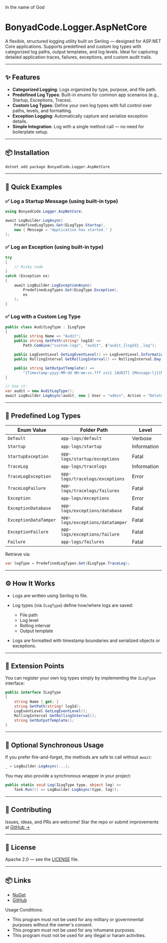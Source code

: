 In the name of God

# BonyadCode.Logger.AspNetCore

A flexible, structured logging utility built on Serilog — designed for ASP.NET Core applications. Supports predefined
and custom log types with categorized log paths, output templates, and log levels. Ideal for capturing detailed
application traces, failures, exceptions, and custom audit trails.

---

## ✨ Features

* **Categorized Logging**: Logs organized by type, purpose, and file path.
* **Predefined Log Types**: Built-in enums for common app scenarios (e.g., Startup, Exceptions, Traces).
* **Custom Log Types**: Define your own log types with full control over paths, levels, and formatting.
* **Exception Logging**: Automatically capture and serialize exception details.
* **Simple Integration**: Log with a single method call — no need for boilerplate setup.

---

## 📦 Installation

```bash
dotnet add package BonyadCode.Logger.AspNetCore
```

---

## 🚀 Quick Examples

### ✅ Log a Startup Message (using built-in type)

```csharp
using BonyadCode.Logger.AspNetCore;

await LogBuilder.LogAsync(
    PredefinedLogTypes.Get(ELogType.Startup),
    new { Message = "Application has started." }
);
```

### ✅ Log an Exception (using built-in type)

```csharp
try
{
    // Risky code
}
catch (Exception ex)
{
    await LogBuilder.LogExceptionAsync(
        PredefinedLogTypes.Get(ELogType.Exception),
        ex
    );
}
```

### ✅ Log with a Custom Log Type

```csharp
public class AuditLogType : ILogType
{
    public string Name => "Audit";
    public string GetPath(string? logId) =>
        Path.Combine("custom-logs", "audit", $"audit_{logId}_.log");

    public LogEventLevel GetLogEventLevel() => LogEventLevel.Information;
    public RollingInterval GetRollingInterval() => RollingInterval.Day;

    public string GetOutputTemplate() =>
        "{Timestamp:yyyy-MM-dd HH:mm:ss.fff zzz} [AUDIT] {Message:lj}{NewLine}{Exception}";
}

// Use it:
var audit = new AuditLogType();
await LogBuilder.LogAsync(audit, new { User = "admin", Action = "Deleted item #42" });
```

---

## 📘 Predefined Log Types

| Enum Value            | Folder Path                      | Level       | Rolling |
|-----------------------|----------------------------------|-------------|---------|
| `Default`             | `app-logs/default`               | Verbose     | Hour    |
| `Startup`             | `app-logs/startup`               | Information | Hour    |
| `StartupException`    | `app-logs/startup/exceptions`    | Fatal       | Minute  |
| `TraceLog`            | `app-logs/tracelogs`             | Information | Hour    |
| `TraceLogException`   | `app-logs/tracelogs/exceptions`  | Error       | Minute  |
| `TraceLogFailure`     | `app-logs/tracelogs/failures`    | Fatal       | Minute  |
| `Exception`           | `app-logs/exceptions`            | Error       | Minute  |
| `ExceptionDatabase`   | `app-logs/exceptions/database`   | Fatal       | Minute  |
| `ExceptionDataTamper` | `app-logs/exceptions/datatamper` | Fatal       | Minute  |
| `ExceptionFailure`    | `app-logs/exceptions/failure`    | Fatal       | Minute  |
| `Failure`             | `app-logs/failures`              | Fatal       | Minute  |

Retrieve via:

```csharp
var logType = PredefinedLogTypes.Get(ELogType.TraceLog);
```

---

## ⚙️ How It Works

* Logs are written using Serilog to file.
* Log types (via `ILogType`) define how/where logs are saved:

    * File path
    * Log level
    * Rolling interval
    * Output template
* Logs are formatted with timestamp boundaries and serialized objects or exceptions.

---

## 🧹 Extension Points

You can register your own log types simply by implementing the `ILogType` interface:

```csharp
public interface ILogType
{
    string Name { get; }
    string GetPath(string? logId);
    LogEventLevel GetLogEventLevel();
    RollingInterval GetRollingInterval();
    string GetOutputTemplate();
}
```

---

## 🧪 Optional Synchronous Usage

If you prefer fire-and-forget, the methods are safe to call without `await`:

```csharp
_ = LogBuilder.LogAsync(...);
```

You may also provide a synchronous wrapper in your project:

```csharp
public static void Log(ILogType type, object log) =>
    Task.Run(() => LogBuilder.LogAsync(type, log));
```

---

## 🤝 Contributing

Issues, ideas, and PRs are welcome!
Star the repo or submit improvements at [GitHub →](https://github.com/bonyadcode/BonyadCode.Logger.AspNetCore)

---

## 📄 License

Apache 2.0 — see the [LICENSE](LICENSE) file.

---

## 📦 Links

* [NuGet](https://www.nuget.org/packages/BonyadCode.Logger.AspNetCore)
* [GitHub](https://github.com/bonyadcode/BonyadCode.Logger.AspNetCore)

Usage Conditions:
- This program must not be used for any military or governmental purposes without the owner's consent.
- This program must not be used for any inhumane purposes.
- This program must not be used for any illegal or haram activities.